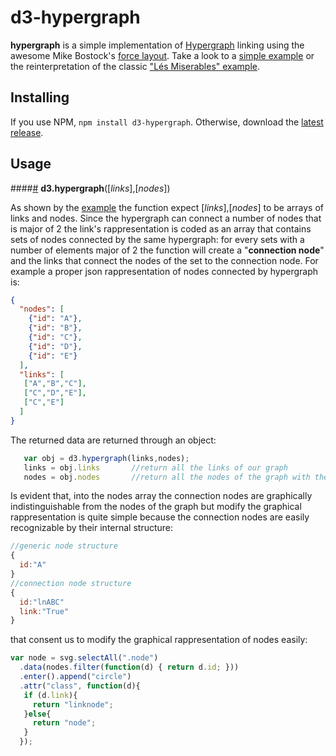 # d3-hypergraph

**hypergraph** is a simple implementation of [Hypergraph](https://en.wikipedia.org/wiki/Hypergraph) linking using the awesome Mike Bostock's [force layout](https://github.com/d3/d3-force).
Take a look to a [simple example](https://bl.ocks.org/AndreaSimeone/3dce7e69ef27c871b9ce851379f6f7d8) or the reinterpretation of the classic ["Lés Miserables" example](https://bl.ocks.org/AndreaSimeone/1e9ed38b46b95b7848c7140a6e45e6c3).

## Installing

If you use NPM, `npm install d3-hypergraph`. Otherwise, download the [latest release](https://github.com/AndreaSimeone/d3-hypergraph/releases/latest).

## Usage

####<a name="hypergraph" href="#hypergraph">#</a> <b>d3.hypergraph</b>([_links_],[_nodes_])

As shown by the [example](https://bl.ocks.org/mbostock/4600693) the function expect [_links_],[_nodes_] to be arrays of links and nodes. 
Since the hypergraph can connect a number of nodes that is major of 2 the link's rappresentation is coded as an array that contains sets of nodes connected by the same hypergraph: for every sets with a number of elements major of 2 the function will create a "**connection node**" and the links that connect the nodes of the set to the connection node.
For example a proper json rappresentation of nodes connected by hypergraph is:

```json
{
  "nodes": [
    {"id": "A"},
    {"id": "B"},
    {"id": "C"},
    {"id": "D"},
    {"id": "E"}
  ], 
  "links": [
   ["A","B","C"],
   ["C","D","E"],
   ["C","E"]
  ]
}
```
The returned data are returned through an object:
 ```js 
 	var obj = d3.hypergraph(links,nodes);
	links = obj.links		//return all the links of our graph
	nodes = obj.nodes		//return all the nodes of the graph with the add on "connection nodes"
 ```

Is evident that, into the nodes array the connection nodes are graphically indistinguishable from the nodes of the graph but modify the graphical rappresentation is quite simple because the connection nodes are easily recognizable by their internal structure:
```js
//generic node structure
{
  id:"A"
}
//connection node structure 
{
  id:"lnABC"
  link:"True"
}
```
that consent us to modify the graphical rappresentation of nodes easily:
 ```js 
 var node = svg.selectAll(".node")
   .data(nodes.filter(function(d) { return d.id; }))
   .enter().append("circle")
   .attr("class", function(d){
    if (d.link){
      return "linknode";
    }else{
	  return "node";
    }
   });
 ```
